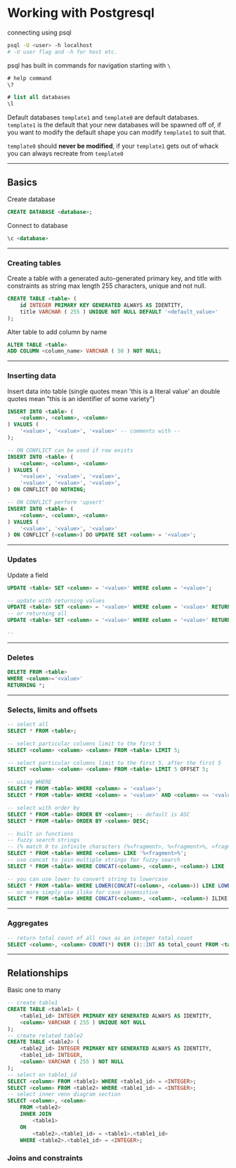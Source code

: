 # Working with Postgresql

connecting using psql

```sh
psql -U <user> -h localhost
# -U user flag and -h for host etc.
```

psql has built in commands for navigation starting with `\`

```sql
# help command
\?

# list all databases
\l
```

Default databases `template1` and `template0` are default databases. `template1` is the default that your new databases will be spawned off of, if you want to modify the default shape you can modify `template1` to suit that.

`template0` should **never be modified**, if your `template1` gets out of whack you can always recreate from `template0`

---

## Basics

Create database

```sql
CREATE DATABASE <database>;
```

Connect to database

```sql
\c <database>
```

---

### Creating tables

Create a table with a generated auto-generated primary key, and title with constraints as string max length 255 characters, unique and not null.

```sql
CREATE TABLE <table> (
    id INTEGER PRIMARY KEY GENERATED ALWAYS AS IDENTITY,
    title VARCHAR ( 255 ) UNIQUE NOT NULL DEFAULT '<default_value>'
);
```

Alter table to add column by name

```sql
ALTER TABLE <table>
ADD COLUMN <column_name> VARCHAR ( 50 ) NOT NULL;
```

---

### Inserting data

Insert data into table (single quotes mean 'this is a literal value' an double quotes mean "this is an identifier of some variety")

```sql
INSERT INTO <table> (
    <column>, <column>, <column>
) VALUES (
    '<value>', '<value>', '<value>' -- comments with --
);

-- ON CONFLICT can be used if row exists
INSERT INTO <table> (
    <column>, <column>, <column>
) VALUES (
    '<value>', '<value>', '<value>',
    '<value>', '<value>', '<value>',
) ON CONFLICT DO NOTHING;

-- ON CONFLICT perform 'upsert'
INSERT INTO <table> (
    <column>, <column>, <column>
) VALUES (
    '<value>', '<value>', '<value>'
) ON CONFLICT (<column>) DO UPDATE SET <column> = '<value>';
```

---

### Updates

Update a field

```sql
UPDATE <table> SET <column> = '<value>' WHERE column = '<value>';

-- update with returning values
UPDATE <table> SET <column> = '<value>' WHERE column = '<value>' RETURNING <column>, <column>, <column>;
-- or returning all
UPDATE <table> SET <column> = '<value>' WHERE column = '<value>' RETURNING *;

--
```

---

### Deletes

```sql
DELETE FROM <table>
WHERE <column>='<value>'
RETURNING *;
```

---

### Selects, limits and offsets

```sql
-- select all
SELECT * FROM <table>;

-- select particular columns limit to the first 5
SELECT <column> <column> <column> FROM <table> LIMIT 5;

-- select particular columns limit to the first 5, after the first 5
SELECT <column> <column> <column> FROM <table> LIMIT 5 OFFSET 5;

-- using WHERE
SELECT * FROM <table> WHERE <column> = '<value>';
SELECT * FROM <table> WHERE <column> = '<value>' AND <column> <= '<value>' OR <column >;

-- select with order by
SELECT * FROM <table> ORDER BY <column>; -- default is ASC
SELECT * FROM <table> ORDER BY <column> DESC;

-- built in functions
-- fuzzy search strings
-- (% match 0 to infinite characters (%<fragment>, %<fragment>%, <fragment>%, <fra%ent>))
SELECT * FROM <table> WHERE <column> LIKE '%<fragment>%';
-- use concat to join multiple strings for fuzzy search
SELECT * FROM <table> WHERE CONCAT(<column>, <column>, <column>) LIKE '%<fragment>%';

-- you can use lower to convert string to lowercase
SELECT * FROM <table> WHERE LOWER(CONCAT(<column>, <column>)) LIKE LOWER('%<fragment>%');
-- or more simply use ilike for case insensitive
SELECT * FROM <table> WHERE CONCAT(<column>, <column>, <column>) ILIKE '%<fragment>%';
```

---

### Aggregates

```sql
-- return total count of all rows as an integer total_count
SELECT <column>, <column> COUNT(*) OVER ()::INT AS total_count FROM <table>;
```

---

## Relationships

Basic one to many

```sql
-- create table1
CREATE TABLE <table1> (
    <table1_id> INTEGER PRIMARY KEY GENERATED ALWAYS AS IDENTITY,
    <column> VARCHAR ( 255 ) UNIQUE NOT NULL
);
-- create related table2
CREATE TABLE <table2> (
    <table2_id> INTEGER PRIMARY KEY GENERATED ALWAYS AS IDENTITY,
    <table1_id> INTEGER,
    <column> VARCHAR ( 255 ) NOT NULL
);
-- select on table1_id
SELECT <column> FROM <table1> WHERE <table1_id> = <INTEGER>;
SELECT <column> FROM <table2> WHERE <table1_id> = <INTEGER>;
-- select inner venn diagram section
SELECT <column>, <column>
    FROM <table2>
    INNER JOIN
        <table1>
    ON
        <table2>.<table1_id> = <table1>.<table1_id>
    WHERE <table2>.<table1_id> = <INTEGER>;


```

### Joins and constraints
